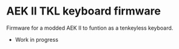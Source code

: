 AEK II TKL keyboard firmware
======================

Firmware for a modded AEK II to funtion as a tenkeyless keyboard. 

* Work in progress